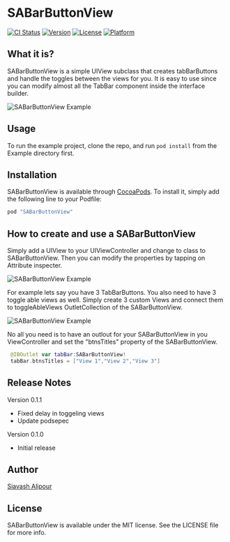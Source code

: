 # SABarButtonView

[![CI Status](http://img.shields.io/travis/Siavash/SABarButtonView.svg?style=flat)](https://travis-ci.org/Siavash/SABarButtonView)
[![Version](https://img.shields.io/cocoapods/v/SABarButtonView.svg?style=flat)](http://cocoapods.org/pods/SABarButtonView)
[![License](https://img.shields.io/cocoapods/l/SABarButtonView.svg?style=flat)](http://cocoapods.org/pods/SABarButtonView)
[![Platform](https://img.shields.io/cocoapods/p/SABarButtonView.svg?style=flat)](http://cocoapods.org/pods/SABarButtonView)

## What it is?

SABarButtonView is a simple UIView subclass that creates tabBarButtons and handle the toggles between the views for you. It is easy to use since you can modify almost all the TabBar component inside the interface builder.

![SABarButtonView Example](http://imgur.com/ir8cIcc)

## Usage

To run the example project, clone the repo, and run `pod install` from the Example directory first.

## Installation

SABarButtonView is available through [CocoaPods](http://cocoapods.org). To install
it, simply add the following line to your Podfile:

```ruby
pod "SABarButtonView"
```
## How to create and use a SABarButtonView

Simply add a UIView to your UIViewController and change to class to SABarButtonView. Then you can modify the properties by tapping on Attribute inspecter.

![SABarButtonView Example](http://i.imgur.com/36qbpEU.gifv)


For example lets say you have 3 TabBarButtons. You also need to have 3 toggle able views as well. Simply create 3 custom Views and connect them to toggleAbleViews OutletCollection of the SABarButtonView.

![SABarButtonView Example](http://i.imgur.com/ir8cIcc.gifv)

No all you need is to have an outlout for your SABarButtonView in you ViewController and set the "btnsTitles" property of the SABarButtonView.

```swift
 @IBOutlet var tabBar:SABarButtonView!
 tabBar.btnsTitles = ["View 1","View 2","View 3"]
```
## Release Notes

Version 0.1.1
* Fixed delay in toggeling views
* Update podsepec

Version 0.1.0
* Initial release
## Author

[Siavash Alipour](http://www.siavashalipour.com)

## License

SABarButtonView is available under the MIT license. See the LICENSE file for more info.
